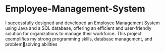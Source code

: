 # Employee-Management-System
I successfully designed and developed an Employee Management System using Java and a SQL database, offering an efficient and user-friendly
solution for organizations to manage their workforce. This project exemplifies my strong programming skills, database management, and problemsolving abilities
